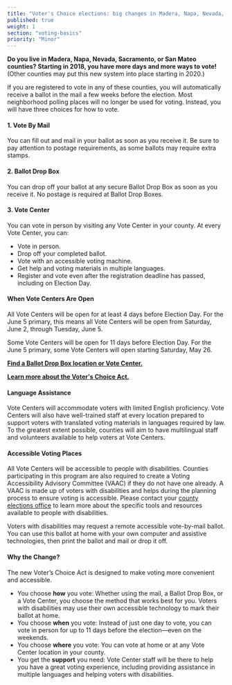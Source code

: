 ```yaml
---
title: "Voter's Choice elections: big changes in Madera, Napa, Nevada, Sacramento, and San Mateo counties"
published: true
weight: 1
section: "voting-basics"
priority: "Minor"
---
```


**Do you live in Madera, Napa, Nevada, Sacramento, or San Mateo counties? Starting in 2018, you have more days and more ways to vote!** (Other counties may put this new system into place starting in 2020.)  

If you are registered to vote in any of these counties, you will automatically receive a ballot in the mail a few weeks before the election. Most neighborhood polling places will no longer be used for voting. Instead, you will have three choices for how to vote.  

#### 1. Vote By Mail 

You can fill out and mail in your ballot as soon as you receive it. Be sure to pay attention to postage requirements, as some ballots may require extra stamps.  

#### 2. Ballot Drop Box  

You can drop off your ballot at any secure Ballot Drop Box as soon as you receive it. No postage is required at Ballot Drop Boxes.  

#### 3. Vote Center 

You can vote in person by visiting any Vote Center in your county. At every Vote Center, you can:  
- Vote in person.   
- Drop off your completed ballot.  
- Vote with an accessible voting machine.   
- Get help and voting materials in multiple languages.  
- Register and vote even after the registration deadline has passed, including on Election Day.   

#### When Vote Centers Are Open

All Vote Centers will be open for at least 4 days before Election Day. For the June 5 primary, this means all Vote Centers will be open from Saturday, June 2, through Tuesday, June 5. 

Some Vote Centers will be open for 11 days before Election Day. For the June 5 primary, some Vote Centers will open starting Saturday, May 26. 

**[Find a Ballot Drop Box location or Vote Center.](http://www.sos.ca.gov/elections/voters-choice-act/)**

**[Learn more about the Voter's Choice Act.](https://voterschoice.org/)**

#### Language Assistance  

Vote Centers will accommodate voters with limited English proficiency. Vote Centers will also have well-trained staff at every location prepared to support voters with translated voting materials in languages required by law. To the greatest extent possible, counties will aim to have multilingual staff and volunteers available to help voters at Vote Centers.  

#### Accessible Voting Places  

All Vote Centers will be accessible to people with disabilities. Counties participating in this program are also required to create a Voting Accessibility Advisory Committee (VAAC) if they do not have one already. A VAAC is made up of voters with disabilities and helps during the planning process to ensure voting is accessible. Please contact your [county elections office](#menu-item-contact-county-election-office) to learn more about the specific tools and resources available to people with disabilities.  

Voters with disabilities may request a remote accessible vote-by-mail ballot. You can use this ballot at home with your own computer and assistive technologies, then print the ballot and mail or drop it off.  

#### Why the Change?  

The new Voter’s Choice Act is designed to make voting more convenient and accessible.  
- You choose **how** you vote: Whether using the mail, a Ballot Drop Box, or a Vote Center, you choose the method that works best for you. Voters with disabilities may use their own accessible technology to mark their ballot at home.  
- You choose **when** you vote: Instead of just one day to vote, you can vote in person for up to 11 days before the election—even on the weekends.  
- You choose **where** you vote: You can vote at home or at any Vote Center location in your county.  
- You get the **support** you need: Vote Center staff will be there to help you have a great voting experience, including providing assistance in multiple languages and helping voters with disabilities.  